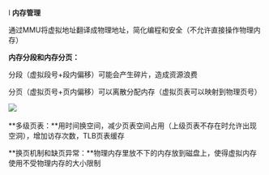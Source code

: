 l **内存管理**

通过MMU将虚拟地址翻译成物理地址，简化编程和安全（不允许直接操作物理内存）

**内存分段和内存分页：**

分段（虚拟段号+段内偏移）可能会产生碎片，造成资源浪费

分页（虚拟页号+页内偏移）可以离散分配内存（虚拟页表可以映射到物理页号）

![](file:///C:\Users\mi\AppData\Local\Temp\ksohtml14008\wps12.jpg) 

**多级页表：**用时间换空间，减少页表空间占用（上级页表不存在时允许出现空洞），增加访存次数，TLB页表缓存

**换页机制和缺页异常：**物理内存里放不下的内存放到磁盘上，使得虚拟内存使用不受物理内存的大小限制
